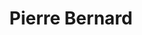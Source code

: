 ---
title       : Pierre Bernard
photo       : "pierre.jpg"
occupation  : "Technologist"

links:
 - icon     : "fa-facebook"
   url      : "https://m.facebook.com/peterburnhart"
 - icon     : "fa-twitter"
   url      : "https://twitter.com/pierrevbernard"
 - icon     : "fa-linkedin"
   url      : ""
 - icon     : "fa-instagram"
   url      : ""
 - icon     : "fa-soundcloud"
   url      : ""
 - icon     : "fa-vimeo-square"
   url      : ""
 - icon     : "fa-github"
   url      : ""
 - icon     : "fa-tumblr"
   url      : ""
 - icon     : "fa-globe"
   url      : "http://imaginaire.us/"
---
